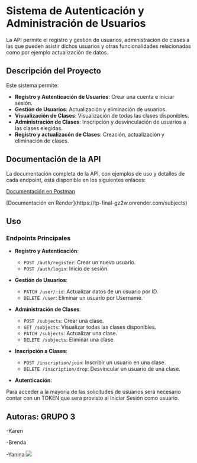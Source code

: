 # Sistema de Autenticación y Administración de Usuarios

La API permite el registro y gestión de usuarios, administración de clases a las que pueden asistir dichos usuarios y otras funcionalidades relacionadas como por ejemplo actualización de datos.


## Descripción del Proyecto

Este sistema permite:
- **Registro y Autenticación de Usuarios**: Crear una cuenta e iniciar sesión.
- **Gestión de Usuarios**: Actualización y eliminación de usuarios.
- **Visualización de Clases**: Visualización de todas las clases disponibles. 
- **Administración de Clases**: Inscripción y desvinculación de usuarios a las clases elegidas.
- **Registro y actualizacón de Clases**: Creación, actualización y eliminación de clases.  


## Documentación de la API

La documentación completa de la API, con ejemplos de uso y detalles de cada endpoint, está disponible en los siguientes enlaces:

[Documentación en Postman](https://documenter.getpostman.com/view/37273228/2sAY518Kyg)
<p>
[Documentación en Render](https://tp-final-gz2w.onrender.com/subjects)

## Uso

### Endpoints Principales

- **Registro y Autenticación**:
  - `POST /auth/register`: Crear un nuevo usuario.
  - `POST /auth/login`: Inicio de sesión.
  
- **Gestión de Usuarios**:
  - `PATCH /user/:id`: Actualizar datos de un usuario por ID.
  - `DELETE /user`: Eliminar un usuario por Username.

- **Administración de Clases**:
  - `POST /subjects`: Crear una clase.
  - `GET /subjects`: Visualizar todas las clases disponibles.
  - `PATCH /subjects`: Actualizar una clase.
  - `DELETE /subjects`: Eliminar una clase.
  
- **Inscripción a Clases**:
  - `POST /inscription/join`: Inscribir un usuario en una clase.
  - `DELETE /inscription/drop`: Desvincular un usuario de una clase.

- **Autenticación**:

Para acceder a la mayoría de las solicitudes de usuarios será necesario contar con un TOKEN que sera provisto al Iniciar Sesión como usuario.

## Autoras: GRUPO 3
-Karen
</p>
-Brenda
</p>
-Yanina

<img src=https://i.pinimg.com/originals/8b/19/fe/8b19feb0d9eec43509283e74917a7fe9.gif>
